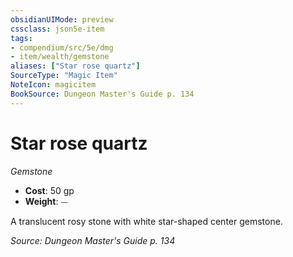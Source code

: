 ```yaml
---
obsidianUIMode: preview
cssclass: json5e-item
tags:
- compendium/src/5e/dmg
- item/wealth/gemstone
aliases: ["Star rose quartz"]
SourceType: "Magic Item"
NoteIcon: magicitem
BookSource: Dungeon Master's Guide p. 134
---
```

# Star rose quartz
*Gemstone*  

- **Cost**: 50 gp
- **Weight**: ⏤

A translucent rosy stone with white star-shaped center gemstone.

*Source: Dungeon Master's Guide p. 134*